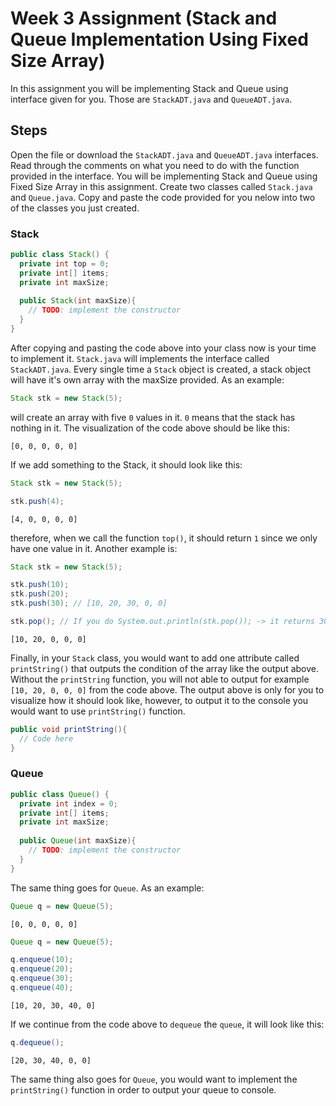 # Week 3 Assignment (Stack and Queue Implementation Using Fixed Size Array)
In this assignment you will be implementing Stack and Queue using interface given for you. Those are `StackADT.java` and `QueueADT.java`.

## Steps
Open the file or download the `StackADT.java` and `QueueADT.java` interfaces. Read through the comments on what you need to do with the function provided in the interface. You will
be implementing Stack and Queue using Fixed Size Array in this assignment. Create two classes called `Stack.java` and `Queue.java`. Copy and paste the code provided for you nelow into
two of the classes you just created.

### Stack
```java
public class Stack() {
  private int top = 0;
  private int[] items;
  private int maxSize;
  
  public Stack(int maxSize){
    // TODO: implement the constructor
  }
}
```

After copying and pasting the code above into your class now is your time to implement it. `Stack.java` will implements the interface called `StackADT.java`. Every single time a
`Stack` object is created, a stack object will have it's own array with the maxSize provided. As an example:
```java
Stack stk = new Stack(5);
```
will create an array with five `0` values in it. `0` means that the stack has nothing in it. The visualization of the code above should be like this:
```
[0, 0, 0, 0, 0]
```
If we add something to the Stack, it should look like this:
```java
Stack stk = new Stack(5);

stk.push(4);
```
```
[4, 0, 0, 0, 0]
```
therefore, when we call the function `top()`, it should return `1` since we only have one value in it. Another example is:
```java
Stack stk = new Stack(5);

stk.push(10);
stk.push(20);
stk.push(30); // [10, 20, 30, 0, 0]

stk.pop(); // If you do System.out.println(stk.pop()); -> it returns 30 with String data type
```
```
[10, 20, 0, 0, 0]
```
Finally, in your `Stack` class, you would want to add one attribute called `printString()` that outputs the condition of the array like the output above. Without the `printString`
function, you will not able to output for example `[10, 20, 0, 0, 0]` from the code above. The output above is only for you to visualize how it should look like, however, to output
it to the console you would want to use `printString()` function.
```java
public void printString(){
  // Code here
}
```

### Queue
```java
public class Queue() {
  private int index = 0;
  private int[] items;
  private int maxSize;
  
  public Queue(int maxSize){
    // TODO: implement the constructor
  }
}
```
The same thing goes for `Queue`. As an example:
```java
Queue q = new Queue(5);
```
```
[0, 0, 0, 0, 0]
```
```java
Queue q = new Queue(5);

q.enqueue(10);
q.enqueue(20);
q.enqueue(30);
q.enqueue(40);
```
```
[10, 20, 30, 40, 0]
```
If we continue from the code above to `dequeue` the `queue`, it will look like this:
```java
q.dequeue();
```
```
[20, 30, 40, 0, 0]
```
The same thing also goes for `Queue`, you would want to implement the `printString()` function in order to output your queue to console.

